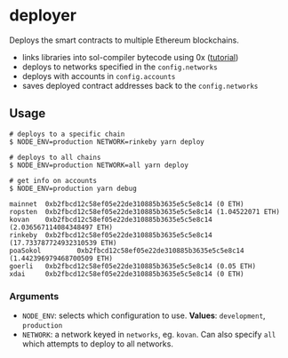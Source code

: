 deployer 
========

Deploys the smart contracts to multiple Ethereum blockchains.

 * links libraries into sol-compiler bytecode using 0x ([tutorial](https://dev.to/liamzebedee/how-to-link-libraries-into-solidity-contracts-generated-by-sol-compiler-34b3))
 * deploys to networks specified in the `config.networks`
 * deploys with accounts in `config.accounts`
 * saves deployed contract addresses back to the `config.networks`

## Usage

```
# deploys to a specific chain
$ NODE_ENV=production NETWORK=rinkeby yarn deploy

# deploys to all chains
$ NODE_ENV=production NETWORK=all yarn deploy

# get info on accounts
$ NODE_ENV=production yarn debug

mainnet  0xb2fbcd12c58ef05e22de310885b3635e5c5e8c14 (0 ETH)
ropsten  0xb2fbcd12c58ef05e22de310885b3635e5c5e8c14 (1.04522071 ETH)
kovan    0xb2fbcd12c58ef05e22de310885b3635e5c5e8c14 (2.036567114084348497 ETH)
rinkeby  0xb2fbcd12c58ef05e22de310885b3635e5c5e8c14 (17.733787724932310539 ETH)
poaSokol         0xb2fbcd12c58ef05e22de310885b3635e5c5e8c14 (1.442396979468700509 ETH)
goerli   0xb2fbcd12c58ef05e22de310885b3635e5c5e8c14 (0.05 ETH)
xdai     0xb2fbcd12c58ef05e22de310885b3635e5c5e8c14 (0 ETH)
```

### Arguments

 - `NODE_ENV`: selects which configuration to use. **Values**: `development`, `production`
 - `NETWORK`: a network keyed in `networks`, eg. `kovan`. Can also specify `all` which attempts to deploy to all networks.

